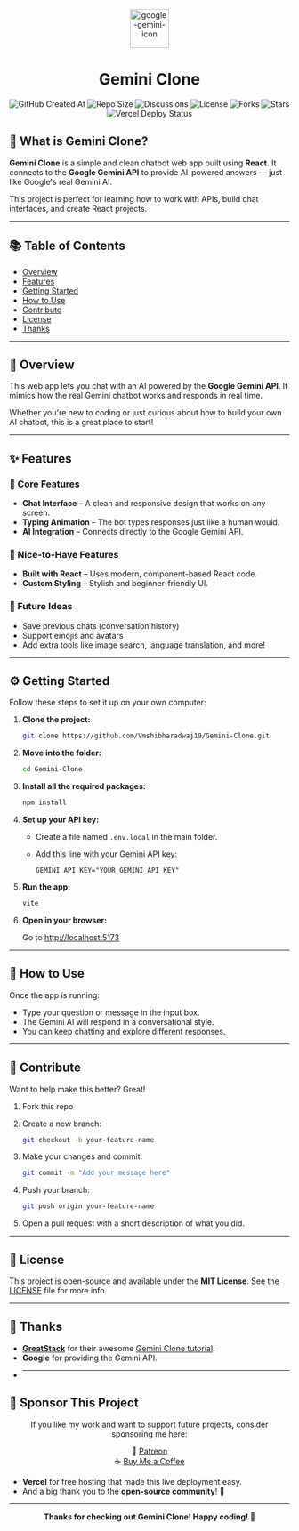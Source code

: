 <div align="center">

<img src="https://github.com/user-attachments/assets/fe0d6fcd-8f52-4bac-adce-d3351fbb0af7" alt="google-gemini-icon" height="70" />

# Gemini Clone

![GitHub Created At](https://img.shields.io/github/created-at/Vmshibharadwaj19/Gemini-clone)
![Repo Size](https://img.shields.io/github/repo-size/Vmshibharadwaj19/Gemini-clone)
![Discussions](https://img.shields.io/github/discussions/Vmshibharadwaj19/Gemini-clone)
![License](https://img.shields.io/github/license/Vmshibharadwaj19/Gemini-clone)
![Forks](https://img.shields.io/github/forks/Vmshibharadwaj19/Gemini-clone?style=default)
![Stars](https://img.shields.io/github/stars/Vmshibharadwaj19/Gemini-clone?style=default)
![Vercel Deploy Status](https://deploy-badge.vercel.app/vercel/Gemini-clone)

</div>

## 🌟 What is Gemini Clone?

**Gemini Clone** is a simple and clean chatbot web app built using **React**. It connects to the **Google Gemini API** to provide AI-powered answers — just like Google's real Gemini AI.

This project is perfect for learning how to work with APIs, build chat interfaces, and create React projects.

---

## 📚 Table of Contents

* [Overview](#overview)
* [Features](#features)
* [Getting Started](#getting-started)
* [How to Use](#how-to-use)
* [Contribute](#contribute)
* [License](#license)
* [Thanks](#thanks)

---

## 🧠 Overview

This web app lets you chat with an AI powered by the **Google Gemini API**. It mimics how the real Gemini chatbot works and responds in real time.

Whether you're new to coding or just curious about how to build your own AI chatbot, this is a great place to start!

---

## ✨ Features

### 🔹 Core Features

* **Chat Interface** – A clean and responsive design that works on any screen.
* **Typing Animation** – The bot types responses just like a human would.
* **AI Integration** – Connects directly to the Google Gemini API.

### 🔹 Nice-to-Have Features

* **Built with React** – Uses modern, component-based React code.
* **Custom Styling** – Stylish and beginner-friendly UI.

### 🔮 Future Ideas

* Save previous chats (conversation history)
* Support emojis and avatars
* Add extra tools like image search, language translation, and more!

---

## ⚙️ Getting Started

Follow these steps to set it up on your own computer:

1. **Clone the project:**

   ```bash
   git clone https://github.com/Vmshibharadwaj19/Gemini-Clone.git
   ```

2. **Move into the folder:**

   ```bash
   cd Gemini-Clone
   ```

3. **Install all the required packages:**

   ```bash
   npm install
   ```

4. **Set up your API key:**

   * Create a file named `.env.local` in the main folder.
   * Add this line with your Gemini API key:

     ```env
     GEMINI_API_KEY="YOUR_GEMINI_API_KEY"
     ```

5. **Run the app:**

   ```bash
   vite
   ```

6. **Open in your browser:**

   Go to [http://localhost:5173](http://localhost:5173)

---

## 💬 How to Use

Once the app is running:

* Type your question or message in the input box.
* The Gemini AI will respond in a conversational style.
* You can keep chatting and explore different responses.

---

## 🤝 Contribute

Want to help make this better? Great!

1. Fork this repo

2. Create a new branch:

   ```bash
   git checkout -b your-feature-name
   ```

3. Make your changes and commit:

   ```bash
   git commit -m "Add your message here"
   ```

4. Push your branch:

   ```bash
   git push origin your-feature-name
   ```

5. Open a pull request with a short description of what you did.

---

## 📄 License

This project is open-source and available under the **MIT License**.
See the [LICENSE](LICENSE) file for more info.

---

## 🙌 Thanks

* **[GreatStack](https://www.youtube.com/@GreatStackDev)** for their awesome [Gemini Clone tutorial](https://youtu.be/0yboGn8errU?feature=shared).
* **Google** for providing the Gemini API.
* ---

## 💖 Sponsor This Project

<div align="center">

If you like my work and want to support future projects, consider sponsoring me here:

🌟 [Patreon](https://patreon.com/Vmshibharadwaj19)  
☕ [Buy Me a Coffee](https://buymeacoffee.com/Vmshibharadwaj19)

</div>

* **Vercel** for free hosting that made this live deployment easy.
* And a big thank you to the **open-source community**! 💖

---

<p align="center"><strong>Thanks for checking out Gemini Clone! Happy coding! 🚀</strong></p>
